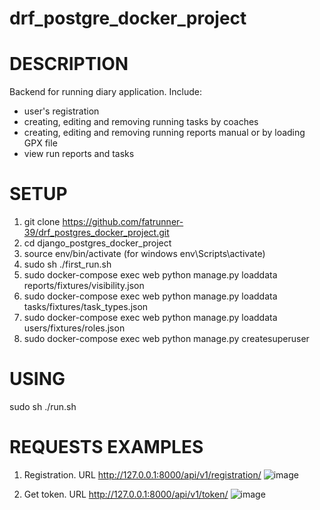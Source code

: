 # drf_postgre_docker_project

# DESCRIPTION
Backend for running diary application. Include:
  - user's registration
  - creating, editing and removing running tasks by coaches
  - creating, editing and removing running reports manual or by loading GPX file 
  - view run reports and tasks

# SETUP 

1. git clone https://github.com/fatrunner-39/drf_postgres_docker_project.git
2. cd django_postgres_docker_project
3. source env/bin/activate (for windows env\Scripts\activate) 
4. sudo sh ./first_run.sh
5. sudo docker-compose exec web python manage.py loaddata reports/fixtures/visibility.json
6. sudo docker-compose exec web python manage.py loaddata tasks/fixtures/task_types.json
7. sudo docker-compose exec web python manage.py loaddata users/fixtures/roles.json
8. sudo docker-compose exec web python manage.py createsuperuser

# USING
sudo sh ./run.sh

# REQUESTS EXAMPLES

1. Registration. URL http://127.0.0.1:8000/api/v1/registration/
![image](https://user-images.githubusercontent.com/72695509/208469936-cd0d19d6-f06f-4bbf-b9c4-463972234b7f.png)



2. Get token. URL http://127.0.0.1:8000/api/v1/token/ 
![image](https://user-images.githubusercontent.com/72695509/208469384-f5b493fc-17ec-4eae-bf70-d02b309af22b.png)


